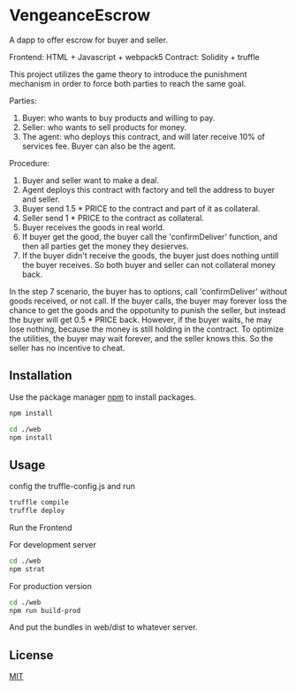 # VengeanceEscrow

A dapp to offer escrow for buyer and seller.

Frontend: HTML + Javascript + webpack5 
Contract: Solidity + truffle 

This project utilizes the game theory to introduce the punishment mechanism in order to force both parties to reach the same goal.

Parties:
1. Buyer: who wants to buy products and willing to pay.
2. Seller: who wants to sell products for money.
3. The agent: who deploys this contract, and will later receive 10% of services fee. Buyer can also be the agent.

Procedure:

1. Buyer and seller want to make a deal.
2. Agent deploys this contract with factory and tell the address to buyer and seller.
3. Buyer send 1.5 * PRICE to the contract and part of it as collateral.
4. Seller send 1 * PRICE to the contract as collateral.
5. Buyer receives the goods in real world.
6. If buyer get the good, the buyer call the 'confirmDeliver' function, and then all parties get the money they desierves.
7. If the buyer didn't receive the goods, the buyer just does nothing untill the buyer receives. So both buyer and seller can not collateral money back.

In the step 7 scenario, the buyer has to options, call 'confirmDeliver' without goods received, or not call. If the buyer calls, the buyer may forever loss the chance to get the goods and the oppotunity to punish the seller, but instead the buyer will get 0.5 * PRICE back. However, if the buyer waits, he may lose nothing, because the money is still holding in the contract. To optimize the utilities, the buyer may wait forever, and the seller knows this. So the seller has no incentive to cheat.

## Installation

Use the package manager [npm](https://www.npmjs.com/) to install packages.

```bash
npm install

cd ./web
npm install
```

## Usage

config the truffle-config.js and run
```bash
truffle compile
truffle deploy
```

Run the Frontend

For development server
```bash
cd ./web
npm strat
```

For production version
```bash
cd ./web
npm run build-prod
```
And put the bundles in web/dist to whatever server.


## License
[MIT](https://choosealicense.com/licenses/mit/)
